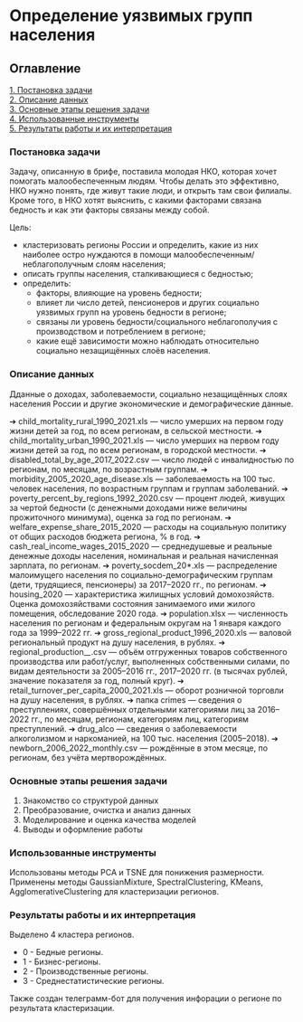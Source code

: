 # Определение уязвимых групп населения

## Оглавление  
[1. Постановка задачи](#Постановка-задачи) </br>
[2. Описание данных](#Описание-данных)  </br>
[3. Основные этапы решения задачи](#Основные-этапы-решения-задачи)  </br> 
[4. Использованные инструменты](#Использованные-инструменты)</br>
[5. Результаты работы и их интерпретация](#Результаты-работы-и-их-интерпретация)</br>

### Постановка задачи 
Задачу, описанную в брифе, поставила молодая НКО, которая хочет помогать малообеспеченным людям. Чтобы делать это эффективно, НКО нужно понять, где живут такие люди, и открыть там свои филиалы.
Кроме того, в НКО хотят выяснить, с какими факторами связана бедность и как эти факторы связаны между собой.

Цель:
* кластеризовать регионы России и определить, какие из них наиболее
остро нуждаются в помощи малообеспеченным/неблагополучным
слоям населения;
* описать группы населения, сталкивающиеся с бедностью;
* определить:
    * факторы, влияющие на уровень бедности;
    * влияет ли число детей, пенсионеров и других социально уязвимых
групп на уровень бедности в регионе;
    * связаны ли уровень бедности/социального неблагополучия с
производством и потреблением в регионе;
    * какие ещё зависимости можно наблюдать относительно
социально незащищённых слоёв населения.


### Описание данных
Дданные о доходах, заболеваемости, социально незащищённых слоях населения России и другие экономические и демографические данные.

➔ child_mortality_rural_1990_2021.xls — число умерших на первом году жизни детей за год, по всем регионам, в сельской местности.
➔ child_mortality_urban_1990_2021.xls — число умерших на первом году жизни детей за год, по всем регионам, в городской местности.
➔ disabled_total_by_age_2017_2022.csv — число людей с инвалидностью по регионам, по месяцам, по возрастным группам.
➔ morbidity_2005_2020_age_disease.xls — заболеваемость на 100 тыс. человек населения, по возрастным группам и группам заболеваний.
➔ poverty_percent_by_regions_1992_2020.csv — процент людей, живущих за чертой бедности (с денежными доходами ниже величины прожиточного минимума), оценка за год по регионам.
➔ welfare_expense_share_2015_2020 — расходы на социальную политику от общих расходов бюджета региона, % в год.
➔ cash_real_income_wages_2015_2020 — среднедушевые и реальные денежные доходы населения, номинальная и реальная начисленная зарплата, по регионам.
➔ poverty_socdem_20*.xls — распределение малоимущего населения по социально-демографическим группам (дети, трудящиеся, пенсионеры) за 2017–2020 гг., по регионам.
➔ housing_2020 — характеристика жилищных условий домохозяйств. Оценка домохозяйствами состояния занимаемого ими жилого помещения, обследование 2020 года.
➔ population.xlsx — численность населения по регионам и федеральным округам на 1 января каждого года за 1999–2022 гг.
➔ gross_regional_product_1996_2020.xls — валовой региональный продукт на душу населения, в рублях.
➔ regional_production_*_*.csv — объём отгруженных товаров собственного производства или работ/услуг, выполненных
собственными силами, по видам деятельности за 2005–2016 гг., 2017–2020 гг. (в тысячах рублей, значение показателя за год, полный круг).
➔ retail_turnover_per_capita_2000_2021.xls — оборот розничной торговли на душу населения, в рублях.
➔ папка crimes — сведения о преступлениях, совершённых отдельными категориями лиц за 2016–2022 гг., по месяцам, регионам, категориям лиц, категориям преступлений.
➔ drug_alco — сведения о заболеваемости алкоголизмом и наркоманией, на 100 тыс. населения (2005–2018).
➔ newborn_2006_2022_monthly.csv — рождённые в этом месяце, по регионам, без учёта мертворождённых.


### Основные этапы решения задачи  
1. Знакомство со структурой данных
2. Преобразование, очистка и анализ данных
3. Моделирование и оценка качества моделей
4. Выводы и оформление работы


### Использованные инструменты  
Использованы методы PCA и TSNE для понижения размерности. Применены методы GaussianMixture, SpectralClustering, KMeans, AgglomerativeClustering для кластеризации регионов.


### Результаты работы и их интерпретация  
Выделено 4 кластера регионов.
* 0 - Бедные регионы.
* 1 - Бизнес-регионы.
* 2 - Производственные регионы.
* 3 - Среднестатистические регионы.

Также создан телеграмм-бот для получения инфорации о регионе по результата кластеризации.


